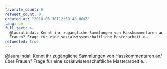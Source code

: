 ```yaml
---
favorite_count: 0
retweet_count: 0
created_at: "2018-05-30T12:59:48.000Z"
lang: de
full_text: >-
  @lauralindal: Kennt ihr zugängliche Sammlungen von Hasskommentaren an/über
  Frauen? Frage für eine sozialwissenschaftliche Masterarbeit e…
retweeted: true
---
```


[@lauralindal](https://twitter.com/lauralindal): Kennt ihr zugängliche
Sammlungen von Hasskommentaren an/über Frauen? Frage für eine
sozialwissenschaftliche Masterarbeit e…
